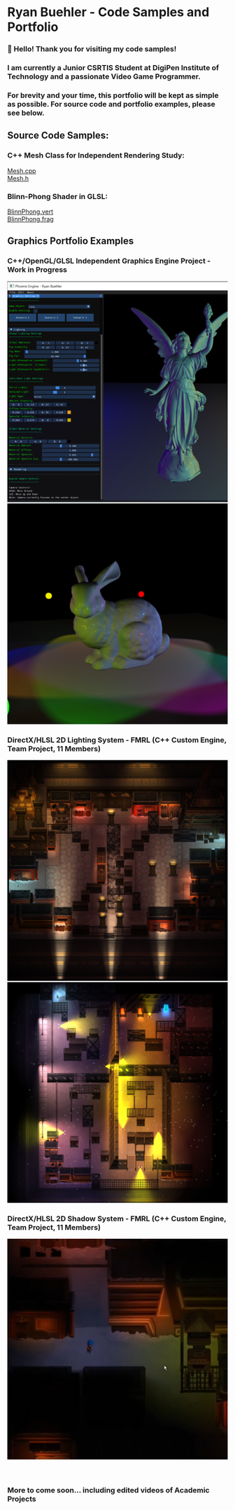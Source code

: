 # Ryan Buehler - Code Samples and Portfolio
### 👋 Hello! Thank you for visiting my code samples!
### I am currently a Junior CSRTIS Student at DigiPen Institute of Technology and a passionate Video Game Programmer.
### For brevity and your time, this portfolio will be kept as simple as possible. For source code and portfolio examples, please see below.

## Source Code Samples:

### C++ Mesh Class for Independent Rendering Study: <br/>
[Mesh.cpp](https://github.com/RyanBuehler/PhoenixEngine/blob/main/PhoenixEngine/src/Mesh.cpp) <br/>
[Mesh.h](https://github.com/RyanBuehler/PhoenixEngine/blob/main/PhoenixEngine/src/Mesh.h) <br/>

### Blinn-Phong Shader in GLSL: <br/>
[BlinnPhong.vert](https://github.com/RyanBuehler/PhoenixEngine/blob/main/PhoenixEngine/res/shaders/BlinnPhong.frag) <br/>
[BlinnPhong.frag](https://github.com/RyanBuehler/PhoenixEngine/blob/main/PhoenixEngine/res/shaders/BlinnPhong.vert) <br/>

## Graphics Portfolio Examples
### C++/OpenGL/GLSL Independent Graphics Engine Project - Work in Progress
![Active Controls via DearImGui](https://github.com/RyanBuehler/ryanbuehler/blob/main/PhoenixEngineImGui.png)
![BlinnPhong Lighting Example](https://github.com/RyanBuehler/ryanbuehler/blob/main/PhoenixEngineShinyRabbit.png)

### DirectX/HLSL 2D Lighting System - FMRL (C++ Custom Engine, Team Project, 11 Members)
![FMRL 2D Lighting Example](https://github.com/RyanBuehler/ryanbuehler/blob/main/FMRL_Lighting.png)
![FMRL 2D Lighting Example](https://github.com/RyanBuehler/ryanbuehler/blob/main/FMRL_Lighting2.png)

### DirectX/HLSL 2D Shadow System - FMRL (C++ Custom Engine, Team Project, 11 Members)
![FMRL 2D Shadows Example](https://github.com/RyanBuehler/ryanbuehler/blob/main/FMRL_Shadows.png)
<br/><br/><br/>

### More to come soon... including edited videos of Academic Projects
